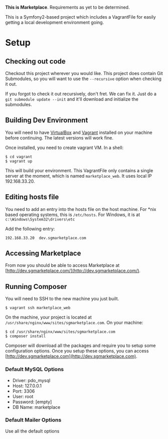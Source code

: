 **This is Marketplace**.  Requirements as yet to be determined.  

This is a Symfony2-based project which includes a VagrantFile for easily getting
a local development environment going.

# Setup

## Checking out code

Checkout this project wherever you would like.  This project does contain 
Git Submodules, so you will want to use the `--recursive` option when checking
it out.

If you forgot to check it out recursively, don't fret. We can fix it.  Just do
a `git submodule update --init` and it'll download and initialize the submodules.

## Building Dev Environment

You will need to have [VirtualBox](https://www.virtualbox.org/) and [Vagrant](http://vagrantup.com) 
installed on your machine before continuing.  The latest versions will work fine.

Once installed, you need to create vagrant VM.  In a shell:

```
$ cd vagrant
$ vagrant up
```

This will build your environment.  This VagrantFile only contains a single server
at the moment, which is named `marketplace_web`.  It uses local IP 192.168.33.20.

## Editing hosts file

You need to add an entry into the hosts file on the host machine.  For *nix based 
operating systems, this is `/etc/hosts`.  For Windows, it is at `c:\Windows\System32\drivers\etc`

Add the following entry:

```
192.168.33.20  dev.sgmarketplace.com
```

## Accessing Marketplace
From now you should be able to access Marketplace at 
[http://dev.sgmarketplace.com/](http://dev.sgmarketplace.com/). 

## Running Composer
You will need to SSH to the new machine you just built.  

```
$ vagrant ssh marketplace_web
```

On the machine, your project is located at `/usr/share/nginx/www/sites/sgmarketplace.com`.  On your
machine:

```
$ cd /usr/share/nginx/www/sites/sgmarketplace.com
$ composer install
```

Composer will download all the packages and require you to setup some configuration
options.  Once you setup these options, you can access [http://dev.sgmarketplace.com](http://dev.sgmarketplace.com).

### Default MySQL Options
* Driver: pdo_mysql
* Host: 127.0.0.1
* Port: 3306
* User: root
* Password: [empty]
* DB Name: marketplace

### Default Mailer Options
Use all the default options


